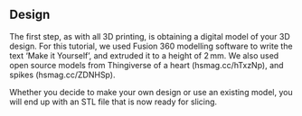 ## Design

The first step, as with all 3D printing, is obtaining a digital model of your 3D design. For this tutorial, we used Fusion 360 modelling software to write the text ‘Make it Yourself’, and extruded it to a height of 2 mm. We also used open source models from Thingiverse of a heart (hsmag.cc/hTxzNp), and spikes (hsmag.cc/ZDNHSp). 

Whether you decide to make your own design or use an existing model, you will end up with an STL file that is now ready for slicing. 
